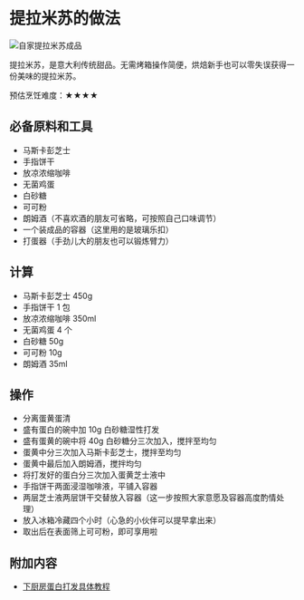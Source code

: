# 提拉米苏的做法

![自家提拉米苏成品](提拉米苏成品.jpg)

提拉米苏，是意大利传统甜品。无需烤箱操作简便，烘焙新手也可以零失误获得一份美味的提拉米苏。

预估烹饪难度：★★★★

## 必备原料和工具

- 马斯卡彭芝士
- 手指饼干
- 放凉浓缩咖啡
- 无菌鸡蛋
- 白砂糖
- 可可粉
- 朗姆酒（不喜欢酒的朋友可省略，可按照自己口味调节）
- 一个装成品的容器（这里用的是玻璃乐扣）
- 打蛋器（手劲儿大的朋友也可以锻炼臂力）

## 计算

- 马斯卡彭芝士 450g
- 手指饼干 1 包
- 放凉浓缩咖啡 350ml
- 无菌鸡蛋 4 个
- 白砂糖 50g
- 可可粉 10g
- 朗姆酒 35ml

## 操作

- 分离蛋黄蛋清
- 盛有蛋白的碗中加 10g 白砂糖湿性打发
- 盛有蛋黄的碗中将 40g 白砂糖分三次加入，搅拌至均匀
- 蛋黄中分三次加入马斯卡彭芝士，搅拌至均匀
- 蛋黄中最后加入朗姆酒，搅拌均匀
- 将打发好的蛋白分三次加入蛋黄芝士液中
- 手指饼干两面浸湿咖啡液，平铺入容器
- 两层芝士液两层饼干交替放入容器（这一步按照大家意愿及容器高度酌情处理）
- 放入冰箱冷藏四个小时（心急的小伙伴可以提早拿出来）
- 取出后在表面筛上可可粉，即可享用啦

## 附加内容

- [下厨房蛋白打发具体教程](https://www.xiachufang.com/recipe/101779500/)